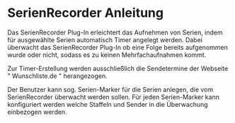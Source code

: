# SerienRecorder Anleitung
Das SerienRecorder Plug-In erleichtert das Aufnehmen von Serien, indem für ausgewählte Serien automatisch Timer angelegt werden. Dabei überwacht das SerienRecorder Plug-In ob eine Folge bereits aufgenommen wurde oder nicht, sodass es zu keinen Mehrfachaufnahmen kommt.

Zur Timer-Erstellung werden ausschließlich die Sendetermine der Webseite " Wunschliste.de " herangezogen.

Der Benutzer kann sog. Serien-Marker für die Serien anlegen, die vom SerienRecorder überwacht werden sollen. Für jeden Serien-Marker kann konfiguriert werden welche Staffeln und Sender in die Überwachung einbezogen werden. 
